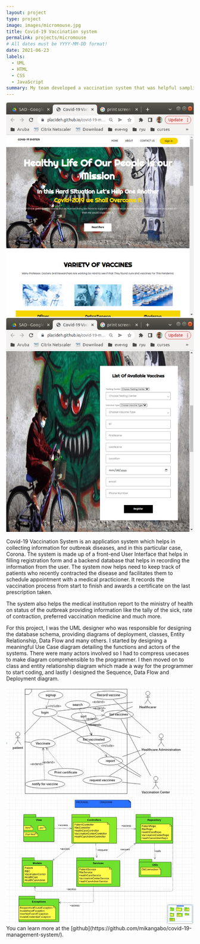 ```yaml
---
layout: project
type: project
image: images/micromouse.jpg
title: Covid-19 Vaccination system
permalink: projects/micromouse
# All dates must be YYYY-MM-DD format!
date: 2021-06-23
labels:
  - UML
  - HTML
  - CSS
  - JavaScript
summary: My team developed a vaccination system that was helpful sampling vaccination data from patients across the nation.
---
```


<div class="ui small rounded images">
  <img class="ui image" src="../images/covid_home.png">
  <img class="ui image" src="../images/covid_form.png">
</div>

Covid-19 Vaccination System is an application system which helps in collecting information for outbreak diseases, and in this particular case, Corona. The system is made up of a front-end User Interface that helps in filling registration form and a backend database that helps in recording the information from the user. The system now helps need to keep track of patients who recently contracted the disease and facilitates them to schedule appointment with a medical practicioner. It records the vaccination process from start to finish and awards a certificate on the last prescription taken.

The system also helps the medical institution report to the ministry of health on status of the outbreak providing information like the tally of the sick, rate of contraction, preferred vaccination medicine and much more.

For this project, I was the UML designer who was responsible for designing the database schema, providing diagrams of deployment, classes, Entity Relationship, Data Flow and many others.  I started by designing a meaningful Use Case diagram detailing the functions and actors of the systems.
There were many actors involved so I had to compress usecases to make diagram comprehensible to the programmer. I then moved on to class and entity relationship diagram which made a way for the programmer to start coding, and lastly I designed the Sequence, Data Flow and Deployment diagram.
<div class="ui small rounded images">
<img class="ui image" src="../images/Usecase.jpg">
  <img class="ui image" src="../images/entity_relationship.jpg">
</div>
You can learn more at the [github](https://github.com/mikangabo/covid-19-management-system/).



